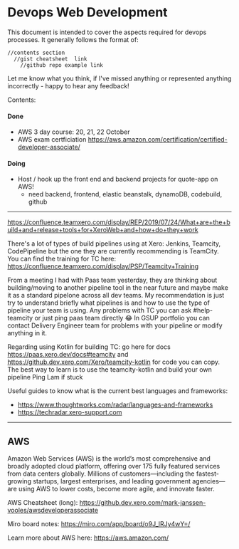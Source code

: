 # Devops Web Development 
This document is intended to cover the aspects required for devops processes. It generally follows the format of:
````
//contents section
  //gist cheatsheet  link
    //github repo example link
````
Let me know what you think, if I've missed anything or represented anything incorrectly - happy to hear any feedback!


Contents: 
#### Done
- AWS 3 day course: 20, 21, 22 October
- AWS exam certficiation https://aws.amazon.com/certification/certified-developer-associate/

#### Doing
- Host / hook up the front end and backend projects for quote-app on AWS! 
	- need backend, frontend, elastic beanstalk, dynamoDB, codebuild, github

---


https://confluence.teamxero.com/display/REP/2019/07/24/What+are+the+build+and+release+tools+for+XeroWeb+and+how+do+they+work

There's a lot of types of build pipelines using at Xero: Jenkins, Teamcity, CodePipeline but the one they are currently recommending is TeamCity. You can find the training for TC here: https://confluence.teamxero.com/display/PSP/Teamcity+Training

From a meeting I had with Paas team yesterday, they are thinking about building/moving to another pipeline tool in the near future and maybe make it as a standard pipelone across all dev teams. My recommendation is just try to understand briefly what pipelines is and how to use the type of pipeline your team is using. Any problems with TC you can ask #help-teamcity or just ping paas team directly :joy: In GSUP portfolio you can contact Delivery Engineer team for problems with your pipeline or modify anything in it.

Regarding using Kotlin for building TC: 
​go here for docs https://paas.xero.dev/docs#teamcity and https://github.dev.xero.com/Xero/teamcity-kotlin for code you can copy. The best way to learn is to use the teamcity-kotlin and build your own pipeline
Ping Lam if stuck


Useful guides to know what is the current best languages and frameworks:
- https://www.thoughtworks.com/radar/languages-and-frameworks  
- https://techradar.xero-support.com
​

---


## AWS
Amazon Web Services (AWS) is the world’s most comprehensive and broadly adopted cloud platform, offering over 175 fully featured services from data centers globally. Millions of customers—including the fastest-growing startups, largest enterprises, and leading government agencies—are using AWS to lower costs, become more agile, and innovate faster.

AWS Cheatsheet (long):
https://github.dev.xero.com/mark-janssen-vooles/awsdeveloperassociate

Miro board notes:
https://miro.com/app/board/o9J_lRJy4wY=/

Learn more about AWS here: 
https://aws.amazon.com/